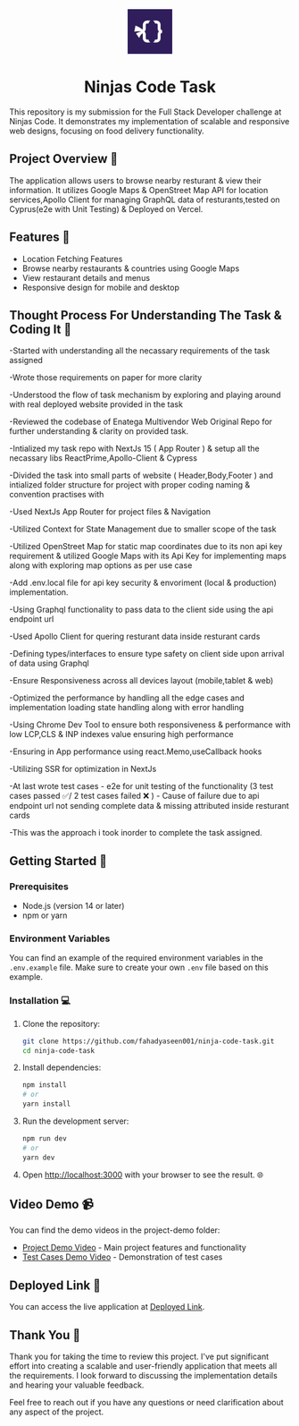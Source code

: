 <div align="center"> <img src="ninjas_code_logo.jpg" alt="NinjasCode Logo" width="80" height="80"> <h1>Ninjas Code Task</h1> </div>

This repository is my submission for the Full Stack Developer challenge at Ninjas Code. It demonstrates my implementation of scalable and responsive web designs, focusing on food delivery functionality.

## Project Overview 🚀
The application allows users to browse nearby resturant & view their information. It utilizes Google Maps & OpenStreet Map API for location services,Apollo Client for managing GraphQL data of resturants,tested on Cyprus(e2e with Unit Testing) & Deployed on Vercel.

## Features 🤖
- Location Fetching Features
- Browse nearby restaurants & countries using Google Maps
- View restaurant details and menus
- Responsive design for mobile and desktop

## Thought Process For Understanding The Task & Coding It 💭

-Started with understanding all the necassary requirements of the task assigned

-Wrote those requirements on paper for more clarity

-Understood the flow of task mechanism by exploring and playing around with real deployed website provided in the task

-Reviewed the codebase of Enatega Multivendor Web Original Repo for further understanding & clarity on provided task.

-Intialized my task repo with NextJs 15 ( App Router ) & setup all the necassary libs ReactPrime,Apollo-Client & Cypress

-Divided the task into small parts of website ( Header,Body,Footer ) and intialized folder structure for project with proper coding naming & convention practises with

-Used NextJs App Router for project files & Navigation

-Utilized Context for State Management due to smaller scope of the task

-Utilized OpenStreet Map for static map coordinates due to its non api key requirement & utilized Google Maps with its Api Key for implementing maps along with exploring map options as per use case

-Add .env.local file for api key security & envoriment (local & production) implementation.

-Using Graphql functionality to pass data to the client side using the api endpoint url

-Used Apollo Client for quering resturant data inside resturant cards

-Defining types/interfaces to ensure type safety on client side upon arrival of data using Graphql

-Ensure Responsiveness across all devices layout (mobile,tablet & web)

-Optimized the performance by handling all the edge cases and implementation loading state handling along with error handling 

-Using Chrome Dev Tool to ensure both responsiveness & performance with low LCP,CLS & INP indexes value ensuring high performance 

-Ensuring in App performance using react.Memo,useCallback hooks

-Utilizing SSR for optimization in NextJs

-At last wrote test cases - e2e for unit testing of the functionality (3 test cases passed ✅/ 2 test cases failed ❌ ) - Cause of failure due to api endpoint url not sending complete data & missing attributed inside resturant cards

-This was the approach i took inorder to complete the task assigned.


## Getting Started 🙌

### Prerequisites
- Node.js (version 14 or later)
- npm or yarn

### Environment Variables 
You can find an example of the required environment variables in the `.env.example` file. Make sure to create your own `.env` file based on this example.

### Installation 💻
1. Clone the repository:
   ```bash
   git clone https://github.com/fahadyaseen001/ninja-code-task.git
   cd ninja-code-task
   ```

2. Install dependencies:
   ```bash
   npm install
   # or
   yarn install
   ```

3. Run the development server:
   ```bash
   npm run dev
   # or
   yarn dev
   ```

4. Open [http://localhost:3000](http://localhost:3000) with your browser to see the result. 🌐

## Video Demo 📹
You can find the demo videos in the project-demo folder:
- [Project Demo Video](./project-demo/project.mp4) - Main project features and functionality
- [Test Cases Demo Video](./project-demo/test-cases-demo.mp4) - Demonstration of test cases

## Deployed Link 🔗
You can access the live application at [Deployed Link](ninja-code-task.vercel.app).

## Thank You 💌
Thank you for taking the time to review this project. I've put significant effort into creating a scalable and user-friendly application that meets all the requirements. I look forward to discussing the implementation details and hearing your valuable feedback.

Feel free to reach out if you have any questions or need clarification about any aspect of the project.
